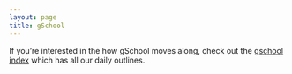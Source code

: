 ```yaml
---
layout: page
title: gSchool
---
```


If you’re interested in the how gSchool moves along, check out the [gschool index](/academy/sessions/gschool0/index.html) which has all our daily outlines.